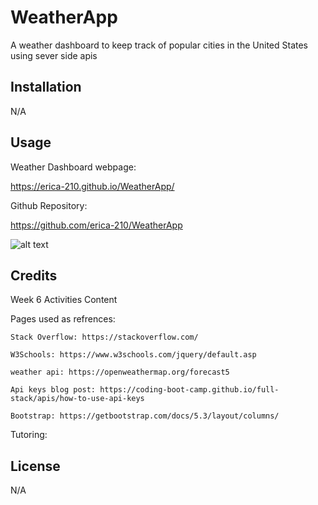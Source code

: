 # WeatherApp

A weather dashboard to keep track of popular cities in the United States using sever side apis 

## Installation

N/A

## Usage

Weather Dashboard webpage:

https://erica-210.github.io/WeatherApp/

Github Repository: 

https://github.com/erica-210/WeatherApp

![alt text]()

## Credits

Week 6 Activities Content

Pages used as refrences:

    Stack Overflow: https://stackoverflow.com/

    W3Schools: https://www.w3schools.com/jquery/default.asp

    weather api: https://openweathermap.org/forecast5

    Api keys blog post: https://coding-boot-camp.github.io/full-stack/apis/how-to-use-api-keys

    Bootstrap: https://getbootstrap.com/docs/5.3/layout/columns/

    
Tutoring:

    

## License

N/A